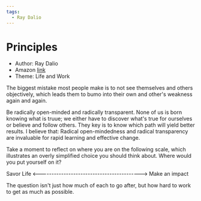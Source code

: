```yaml
---
tags:
  - Ray Dalio
---
```


# Principles

- Author: Ray Dalio
- Amazon [link](https://a.co/d/bM2RIlT)
- Theme: Life and Work

The biggest mistake most people make is to not see themselves and others objectively, which leads them to bumo into their own and other's weakness again and again.

Be radically open-minded and radically transparent.
None of us is born knowing what is truue; we either have to discover what's true for ourselves or believe and follow others. They key is to know which path will yield better results. I believe that:
Radical open-mindedness and radical transparency are invaluable for rapid learning and effective change.

Take a moment to reflect on where you are on the following scale, which illustrates an overly simplified choice you should think about. Where would you put yourself on it?

Savor Life <------------------------------------------> Make an impact

The question isn't just how much of each to go after, but how hard to work to get as much as possible.
